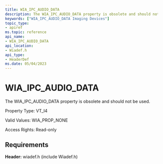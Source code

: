 ```yaml
---
title: WIA_IPC_AUDIO_DATA
description: The WIA_IPC_AUDIO_DATA property is obsolete and should not be used.
keywords: ["WIA_IPC_AUDIO_DATA Imaging Devices"]
topic_type:
- apiref
ms.topic: reference
api_name:
- WIA_IPC_AUDIO_DATA
api_location:
- Wiadef.h
api_type:
- HeaderDef
ms.date: 05/04/2023
---
```


# WIA_IPC_AUDIO_DATA

The WIA_IPC_AUDIO_DATA property is obsolete and should not be used.

Property Type: VT_I4

Valid Values: WIA_PROP_NONE

Access Rights: Read-only

## Requirements

**Header:** wiadef.h (include Wiadef.h)
